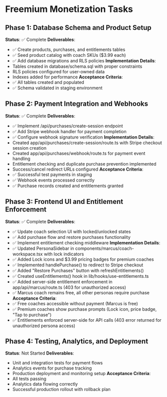 # Freemium Monetization Tasks

## Phase 1: Database Schema and Product Setup
**Status**: ✅ Complete
**Deliverables**:
- ✅ Create products, purchases, and entitlements tables
- ✅ Seed product catalog with coach SKUs ($3.99 each)
- ✅ Add database migrations and RLS policies
**Implementation Details**:
- Tables created in database/schema.sql with proper constraints
- RLS policies configured for user-owned data
- Indexes added for performance
**Acceptance Criteria**:
- ✅ All tables created and populated
- ✅ Schema validated in staging environment

## Phase 2: Payment Integration and Webhooks
**Status**: ✅ Complete
**Deliverables**:
- ✅ Implement /api/purchases/create-session endpoint
- ✅ Add Stripe webhook handler for payment completion
- ✅ Configure webhook signature verification
**Implementation Details**:
- Created app/api/purchases/create-session/route.ts with Stripe checkout session creation
- Created app/api/purchases/webhook/route.ts for payment event handling
- Entitlement checking and duplicate purchase prevention implemented
- Success/cancel redirect URLs configured
**Acceptance Criteria**:
- ✅ Successful test payments in staging
- ✅ Webhook events processed correctly
- ✅ Purchase records created and entitlements granted

## Phase 3: Frontend UI and Entitlement Enforcement
**Status**: ✅ Complete
**Deliverables**:
- ✅ Update coach selection UI with locked/unlocked states
- ✅ Add purchase flow and restore purchases functionality
- ✅ Implement entitlement checking middleware
**Implementation Details**:
- ✅ Updated PersonaSidebar in components/marcus/coach-workspace.tsx with lock indicators
- ✅ Added Lock icons and $3.99 pricing badges for premium coaches
- ✅ Implemented handlePurchase() to redirect to Stripe checkout
- ✅ Added "Restore Purchases" button with refreshEntitlements()
- ✅ Created useEntitlements() hook in lib/hooks/use-entitlements.ts
- ✅ Added server-side entitlement enforcement in app/api/marcus/route.ts (403 for unauthorized access)
- ✅ Marcus coach remains free, all other personas require purchase
**Acceptance Criteria**:
- ✅ Free coaches accessible without payment (Marcus is free)
- ✅ Premium coaches show purchase prompts (Lock icon, price badge, "Tap to purchase")
- ✅ Entitlements enforced server-side for API calls (403 error returned for unauthorized persona access)

## Phase 4: Testing, Analytics, and Deployment
**Status**: Not Started
**Deliverables**:
- Unit and integration tests for payment flows
- Analytics events for purchase tracking
- Production deployment and monitoring setup
**Acceptance Criteria**:
- All tests passing
- Analytics data flowing correctly
- Successful production rollout with rollback plan